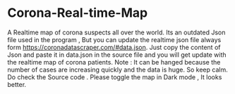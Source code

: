 # Corona-Real-time-Map
A Realtime map of corona suspects all over the world. Its an outdated Json file used in the program , But you can update the realtime json file always form https://coronadatascraper.com/#data.json. Just copy the content of Json and paste it in data.json in the source file and you will get update with the realtime map of corona patients. Note : It can be hanged because the number of cases are increasing quickly and the data is huge. So keep calm. Do check the Source code . Please toggle the map in Dark mode , It looks better.
